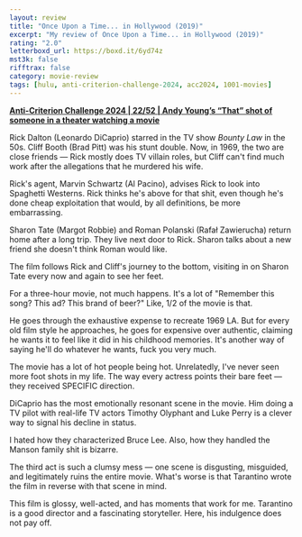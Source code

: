 ```yaml
---
layout: review
title: "Once Upon a Time... in Hollywood (2019)"
excerpt: "My review of Once Upon a Time... in Hollywood (2019)"
rating: "2.0"
letterboxd_url: https://boxd.it/6yd74z
mst3k: false
rifftrax: false
category: movie-review
tags: [hulu, anti-criterion-challenge-2024, acc2024, 1001-movies]
---
```


<b><a href="https://boxd.it/qBmUY/detail" target="_blank" rel="noopener">Anti-Criterion Challenge 2024 | 22/52 | Andy Young’s “That” shot of someone in a theater watching a movie</a></b>

Rick Dalton (Leonardo DiCaprio) starred in the TV show <i>Bounty Law</i> in the 50s. Cliff Booth (Brad Pitt) was his stunt double. Now, in 1969, the two are close friends — Rick mostly does TV villain roles, but Cliff can't find much work after the allegations that he murdered his wife.

Rick's agent, Marvin Schwartz (Al Pacino), advises Rick to look into Spaghetti Westerns. Rick thinks he's above for that shit, even though he's done cheap exploitation that would, by all definitions, be more embarrassing.

Sharon Tate (Margot Robbie) and Roman Polanski (Rafał Zawierucha) return home after a long trip. They live next door to Rick. Sharon talks about a new friend she doesn't think Roman would like.

The film follows Rick and Cliff's journey to the bottom, visiting in on Sharon Tate every now and again to see her feet.

For a three-hour movie, not much happens. It's a lot of "Remember this song? This ad? This brand of beer?" Like, 1/2 of the movie is that.

He goes through the exhaustive expense to recreate 1969 LA. But for every old film style he approaches, he goes for expensive over authentic, claiming he wants it to feel like it did in his childhood memories. It's another way of saying he'll do whatever he wants, fuck you very much.

The movie has a lot of hot people being hot. Unrelatedly, I've never seen more foot shots in my life. The way every actress points their bare feet — they received SPECIFIC direction.

DiCaprio has the most emotionally resonant scene in the movie. Him doing a TV pilot with real-life TV actors Timothy Olyphant and Luke Perry is a clever way to signal his decline in status.

I hated how they characterized Bruce Lee. Also, how they handled the Manson family shit is bizarre.

The third act is such a clumsy mess — one scene is disgusting, misguided, and legitimately ruins the entire movie. What's worse is that Tarantino wrote the film in reverse with that scene in mind.

This film is glossy, well-acted, and has moments that work for me. Tarantino is a good director and a fascinating storyteller. Here, his indulgence does not pay off.
